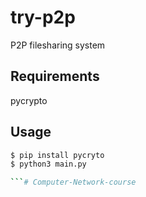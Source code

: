 # try-p2p
P2P filesharing system

## Requirements 
pycrypto

## Usage

```sh
$ pip install pycryto
$ python3 main.py

```# Computer-Network-course
